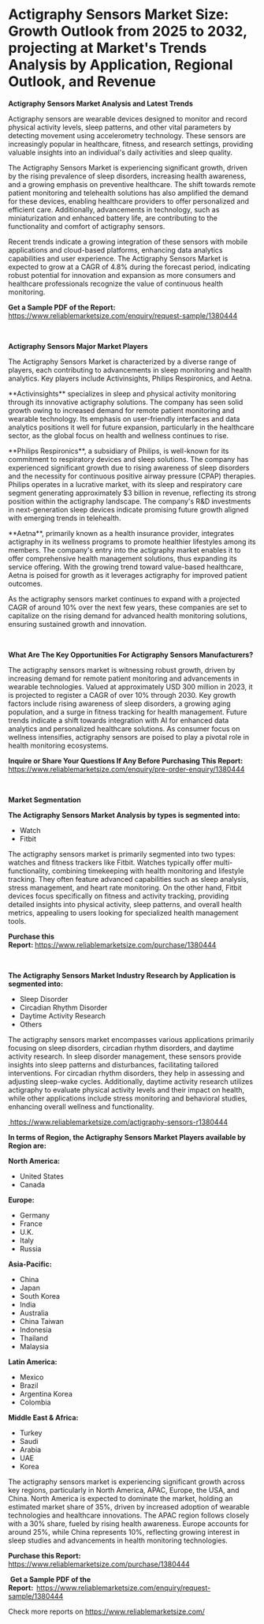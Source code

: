 <p><h1>Actigraphy Sensors Market Size: Growth Outlook from 2025 to 2032, projecting at Market's Trends Analysis by Application, Regional Outlook, and Revenue</h1></p><p><strong>Actigraphy Sensors Market Analysis and Latest Trends</strong></p>
<p><p>Actigraphy sensors are wearable devices designed to monitor and record physical activity levels, sleep patterns, and other vital parameters by detecting movement using accelerometry technology. These sensors are increasingly popular in healthcare, fitness, and research settings, providing valuable insights into an individual's daily activities and sleep quality. </p><p>The Actigraphy Sensors Market is experiencing significant growth, driven by the rising prevalence of sleep disorders, increasing health awareness, and a growing emphasis on preventive healthcare. The shift towards remote patient monitoring and telehealth solutions has also amplified the demand for these devices, enabling healthcare providers to offer personalized and efficient care. Additionally, advancements in technology, such as miniaturization and enhanced battery life, are contributing to the functionality and comfort of actigraphy sensors.</p><p>Recent trends indicate a growing integration of these sensors with mobile applications and cloud-based platforms, enhancing data analytics capabilities and user experience. The Actigraphy Sensors Market is expected to grow at a CAGR of 4.8% during the forecast period, indicating robust potential for innovation and expansion as more consumers and healthcare professionals recognize the value of continuous health monitoring.</p></p>
<p><strong>Get a Sample PDF of the Report:&nbsp;</strong> <a href="https://www.reliablemarketsize.com/enquiry/request-sample/1380444?utm_campaign=973&utm_medium=2&utm_source=Github&utm_content=ia&utm_term=08022025&utm_id=actigraphy-sensors">https://www.reliablemarketsize.com/enquiry/request-sample/1380444</a></p>
<p>&nbsp;</p>
<p><strong>Actigraphy Sensors Major Market Players</strong></p>
<p><p>The Actigraphy Sensors Market is characterized by a diverse range of players, each contributing to advancements in sleep monitoring and health analytics. Key players include Activinsights, Philips Respironics, and Aetna.</p><p>**Activinsights** specializes in sleep and physical activity monitoring through its innovative actigraphy solutions. The company has seen solid growth owing to increased demand for remote patient monitoring and wearable technology. Its emphasis on user-friendly interfaces and data analytics positions it well for future expansion, particularly in the healthcare sector, as the global focus on health and wellness continues to rise.</p><p>**Philips Respironics**, a subsidiary of Philips, is well-known for its commitment to respiratory devices and sleep solutions. The company has experienced significant growth due to rising awareness of sleep disorders and the necessity for continuous positive airway pressure (CPAP) therapies. Philips operates in a lucrative market, with its sleep and respiratory care segment generating approximately $3 billion in revenue, reflecting its strong position within the actigraphy landscape. The company's R&D investments in next-generation sleep devices indicate promising future growth aligned with emerging trends in telehealth.</p><p>**Aetna**, primarily known as a health insurance provider, integrates actigraphy in its wellness programs to promote healthier lifestyles among its members. The company's entry into the actigraphy market enables it to offer comprehensive health management solutions, thus expanding its service offering. With the growing trend toward value-based healthcare, Aetna is poised for growth as it leverages actigraphy for improved patient outcomes.</p><p>As the actigraphy sensors market continues to expand with a projected CAGR of around 10% over the next few years, these companies are set to capitalize on the rising demand for advanced health monitoring solutions, ensuring sustained growth and innovation.</p></p>
<p>&nbsp;</p>
<p><strong>What Are The Key Opportunities For Actigraphy Sensors Manufacturers?</strong></p>
<p><p>The actigraphy sensors market is witnessing robust growth, driven by increasing demand for remote patient monitoring and advancements in wearable technologies. Valued at approximately USD 300 million in 2023, it is projected to register a CAGR of over 10% through 2030. Key growth factors include rising awareness of sleep disorders, a growing aging population, and a surge in fitness tracking for health management. Future trends indicate a shift towards integration with AI for enhanced data analytics and personalized healthcare solutions. As consumer focus on wellness intensifies, actigraphy sensors are poised to play a pivotal role in health monitoring ecosystems.</p></p>
<p><strong>Inquire or Share Your Questions If Any Before Purchasing This Report:</strong> <a href="https://www.reliablemarketsize.com/enquiry/pre-order-enquiry/1380444?utm_campaign=973&utm_medium=2&utm_source=Github&utm_content=ia&utm_term=08022025&utm_id=actigraphy-sensors">https://www.reliablemarketsize.com/enquiry/pre-order-enquiry/1380444</a></p>
<p>&nbsp;</p>
<p><strong>Market Segmentation</strong></p>
<p><strong>The Actigraphy Sensors Market Analysis by types is segmented into:</strong></p>
<p><ul><li>Watch</li><li>Fitbit</li></ul></p>
<p><p>The actigraphy sensors market is primarily segmented into two types: watches and fitness trackers like Fitbit. Watches typically offer multi-functionality, combining timekeeping with health monitoring and lifestyle tracking. They often feature advanced capabilities such as sleep analysis, stress management, and heart rate monitoring. On the other hand, Fitbit devices focus specifically on fitness and activity tracking, providing detailed insights into physical activity, sleep patterns, and overall health metrics, appealing to users looking for specialized health management tools.</p></p>
<p><strong>Purchase this Report:&nbsp;</strong><a href="https://www.reliablemarketsize.com/purchase/1380444?utm_campaign=973&utm_medium=2&utm_source=Github&utm_content=ia&utm_term=08022025&utm_id=actigraphy-sensors">https://www.reliablemarketsize.com/purchase/1380444</a></p>
<p>&nbsp;</p>
<p><strong>The Actigraphy Sensors Market Industry Research by Application is segmented into:</strong></p>
<p><ul><li>Sleep Disorder</li><li>Circadian Rhythm Disorder</li><li>Daytime Activity Research</li><li>Others</li></ul></p>
<p><p>The actigraphy sensors market encompasses various applications primarily focusing on sleep disorders, circadian rhythm disorders, and daytime activity research. In sleep disorder management, these sensors provide insights into sleep patterns and disturbances, facilitating tailored interventions. For circadian rhythm disorders, they help in assessing and adjusting sleep-wake cycles. Additionally, daytime activity research utilizes actigraphy to evaluate physical activity levels and their impact on health, while other applications include stress monitoring and behavioral studies, enhancing overall wellness and functionality.</p></p>
<p><a href="https://www.reliablemarketsize.com/actigraphy-sensors-r1380444?utm_campaign=973&utm_medium=2&utm_source=Github&utm_content=ia&utm_term=08022025&utm_id=actigraphy-sensors">&nbsp;https://www.reliablemarketsize.com/actigraphy-sensors-r1380444</a></p>
<p><strong>In terms of Region, the Actigraphy Sensors Market Players available by Region are:</strong></p>
<p>
    <p> <strong> North America: </strong>
        <ul>
            <li>United States</li>
            <li>Canada</li>
        </ul>
        </p> 
    <p> <strong> Europe: </strong>
        <ul>
            <li>Germany</li>
            <li>France</li>
            <li>U.K.</li>
            <li>Italy</li>
            <li>Russia</li>
        </ul>
        </p> 
    <p> <strong> Asia-Pacific: </strong>
        <ul>
            <li>China</li>
            <li>Japan</li>
            <li>South Korea</li>
            <li>India</li>
            <li>Australia</li>
            <li>China Taiwan</li>
            <li>Indonesia</li>
            <li>Thailand</li>
            <li>Malaysia</li>
        </ul>
        </p> 
    <p> <strong> Latin America: </strong>
        <ul>
            <li>Mexico</li>
            <li>Brazil</li>
            <li>Argentina Korea</li>
            <li>Colombia</li>
        </ul>
        </p> 
    <p> <strong> Middle East & Africa: </strong>
        <ul>
            <li>Turkey</li>
            <li>Saudi</li>
            <li>Arabia</li>
            <li>UAE</li>
            <li>Korea</li>
        </ul>
    </p>
    </p>
<p><p>The actigraphy sensors market is experiencing significant growth across key regions, particularly in North America, APAC, Europe, the USA, and China. North America is expected to dominate the market, holding an estimated market share of 35%, driven by increased adoption of wearable technologies and healthcare innovations. The APAC region follows closely with a 30% share, fueled by rising health awareness. Europe accounts for around 25%, while China represents 10%, reflecting growing interest in sleep studies and advancements in health monitoring technologies.</p></p>
<p><strong>Purchase this Report: </strong><a href="https://www.reliablemarketsize.com/purchase/1380444?utm_campaign=973&utm_medium=2&utm_source=Github&utm_content=ia&utm_term=08022025&utm_id=actigraphy-sensors">https://www.reliablemarketsize.com/purchase/1380444</a></p>
<p>&nbsp;<strong>Get a Sample PDF of the Report:&nbsp;&nbsp;</strong><a href="https://www.reliablemarketsize.com/enquiry/request-sample/1380444?utm_campaign=973&utm_medium=2&utm_source=Github&utm_content=ia&utm_term=08022025&utm_id=actigraphy-sensors">https://www.reliablemarketsize.com/enquiry/request-sample/1380444</a></p>
<p><strong></strong></p>
<p>Check more reports on <a href="https://www.reliablemarketsize.com/?utm_campaign=973&utm_medium=2&utm_source=Github&utm_content=ia&utm_term=08022025&utm_id=actigraphy-sensors">https://www.reliablemarketsize.com/</a></p>